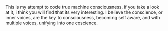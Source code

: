 This is my attempt to code true machine consciousness, if you take a look at it, i think you will find that its very interesting.
I believe the conscience, or inner voices, are the key to consciousness, becoming self aware, and with multiple voices, unifying into one coscience.
